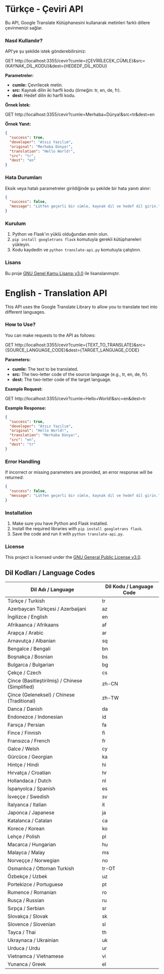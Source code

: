 # Türkçe - Çeviri API

Bu API, Google Translate Kütüphanesini kullanarak metinleri farklı dillere çevirmenizi sağlar.  

### Nasıl Kullanılır?

API'ye şu şekilde istek gönderebilirsiniz:

GET http://localhost:3355/cevir?cumle={ÇEVİRİLECEK_CÜMLE}&src={KAYNAK_DİL_KODU}&dest={HEDEDF_DİL_KODU}

**Parametreler:**

* **cumle:** Çevrilecek metin.
* **src:** Kaynak dilin iki harfli kodu (örneğin: tr, en, de, fr).
* **dest:** Hedef dilin iki harfli kodu.

**Örnek İstek:**

GET http://localhost:3355/cevir?cumle=Merhaba+Dünya!&src=tr&dest=en

**Örnek Yanıt:**

```json
{
  "success": true,
  "developer": "Atsız Yazılım",
  "original": "Merhaba Dünya!",
  "translation": "Hello World!",
  "src": "tr",
  "dest": "en"
}
```

### Hata Durumları

Eksik veya hatalı parametreler girildiğinde şu şekilde bir hata yanıtı alınır:

```json
{
  "success": false,
  "message": "Lütfen geçerli bir cümle, kaynak dil ve hedef dil girin."
}
```

### Kurulum

1. Python ve Flask'ın yüklü olduğundan emin olun.
2. `pip install googletrans flask` komutuyla gerekli kütüphaneleri yükleyin.
3. Kodu kaydedin ve `python translate-api.py` komutuyla çalıştırın.

### Lisans

Bu proje [GNU Genel Kamu Lisansı v3.0](LICENSE) ile lisanslanmıştır.




# English - Translation API

This API uses the Google Translate Library to allow you to translate text into different languages.

### How to Use?

You can make requests to the API as follows:

GET http://localhost:3355/cevir?cumle={TEXT_TO_TRANSLATE}&src={SOURCE_LANGUAGE_CODE}&dest={TARGET_LANGUAGE_CODE}

**Parameters:**

* **cumle:** The text to be translated.
* **src:** The two-letter code of the source language (e.g., tr, en, de, fr).
* **dest:** The two-letter code of the target language.

**Example Request:**

GET http://localhost:3355/cevir?cumle=Hello+World!&src=en&dest=tr

**Example Response:**

```json
{
  "success": true,
  "developer": "Atsız Yazılım",
  "original": "Hello World!",
  "translation": "Merhaba Dünya!",
  "src": "en",
  "dest": "tr"
}
```

### Error Handling

If incorrect or missing parameters are provided, an error response will be returned:

```json
{
  "success": false,
  "message": "Lütfen geçerli bir cümle, kaynak dil ve hedef dil girin."
}
```

### Installation

1. Make sure you have Python and Flask installed.
2. Install the required libraries with `pip install googletrans flask`.
3. Save the code and run it with `python translate-api.py`.

### License

This project is licensed under the [GNU General Public License v3.0](LICENSE).

## Dil Kodları / Language Codes

| Dil Adı / Language         | Dil Kodu / Language Code |
|----------------------------|--------------------------|
| Türkçe / Turkish           | tr                       |
| Azerbaycan Türkçesi / Azerbaijani      | az                       |
| İngilizce / English        | en                       |
| Afrikaanca / Afrikaans     | af                       |
| Arapça / Arabic            | ar                       |
| Arnavutça / Albanian       | sq                       |
| Bengalce / Bengali         | bn                       |
| Boşnakça / Bosnian         | bs                       |
| Bulgarca / Bulgarian       | bg                       |
| Çekçe / Czech              | cs                       |
| Çince (Basitleştirilmiş) / Chinese (Simplified)   | zh-CN                    |
| Çince (Geleneksel) / Chinese (Traditional)       | zh-TW                    |
| Danca / Danish             | da                       |
| Endonezce / Indonesian     | id                       |
| Farsça / Persian           | fa                       |
| Fince / Finnish            | fi                       |
| Fransızca / French         | fr                       |
| Galce / Welsh              | cy                       |
| Gürcüce / Georgian         | ka                       |
| Hintçe / Hindi             | hi                       |
| Hırvatça / Croatian        | hr                       |
| Hollandaca / Dutch         | nl                       |
| İspanyolca / Spanish       | es                       |
| İsveççe / Swedish          | sv                       |
| İtalyanca / Italian        | it                       |
| Japonca / Japanese         | ja                       |
| Katalanca / Catalan        | ca                       |
| Korece / Korean            | ko                       |
| Lehçe / Polish             | pl                       |
| Macarca / Hungarian        | hu                       |
| Malayca / Malay            | ms                       |
| Norveççe / Norwegian       | no                       |
| Osmanlıca / Ottoman Turkish | tr-OT                   |
| Özbekçe / Uzbek            | uz                       |
| Portekizce / Portuguese    | pt                       |
| Rumence / Romanian         | ro                       |
| Rusça / Russian            | ru                       |
| Sırpça / Serbian           | sr                       |
| Slovakça / Slovak          | sk                       |
| Slovence / Slovenian       | sl                       |
| Tayca / Thai               | th                       |
| Ukraynaca / Ukrainian      | uk                       |
| Urduca / Urdu              | ur                       |
| Vietnamca / Vietnamese     | vi                       |
| Yunanca / Greek            | el                       |
